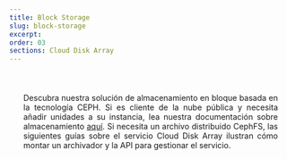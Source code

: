 ```yaml
---
title: Block Storage
slug: block-storage
excerpt:
order: 03
sections: Cloud Disk Array
---
```


<style>
#page {
  display: flex !important;
  flex-direction:column-reverse !important;
}
#customProductIndex {
padding:25px;
}
#customProductIndex p {
text-align:justify;
}

</style>

<div id="customProductIndex">

<p>Descubra nuestra solución de almacenamiento en bloque basada en la tecnología CEPH. Si es cliente de la nube pública y necesita añadir unidades a su instancia, lea nuestra documentación sobre almacenamiento <a href="https://docs.ovh.com/es/public-cloud/">aquí</a>. Si necesita un archivo distribuido CephFS, las siguientes guías sobre el servicio Cloud Disk Array ilustran cómo montar un archivador y la API para gestionar el servicio.</p>

</div>
